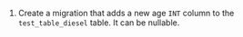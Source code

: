 1. Create a migration that adds a new age `INT` column to the `test_table_diesel` table. It can be nullable.
